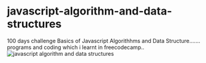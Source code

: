 # javascript-algorithm-and-data-structures

100 days challenge 
Basics of Javascript  Algorithhms  and Data Structure....... programs and coding which i learnt in freecodecamp..
![javascript algorithm and data structures](https://user-images.githubusercontent.com/79501478/151168147-e3302f4a-28b7-4b86-aab5-2b37a3ac500f.png)


